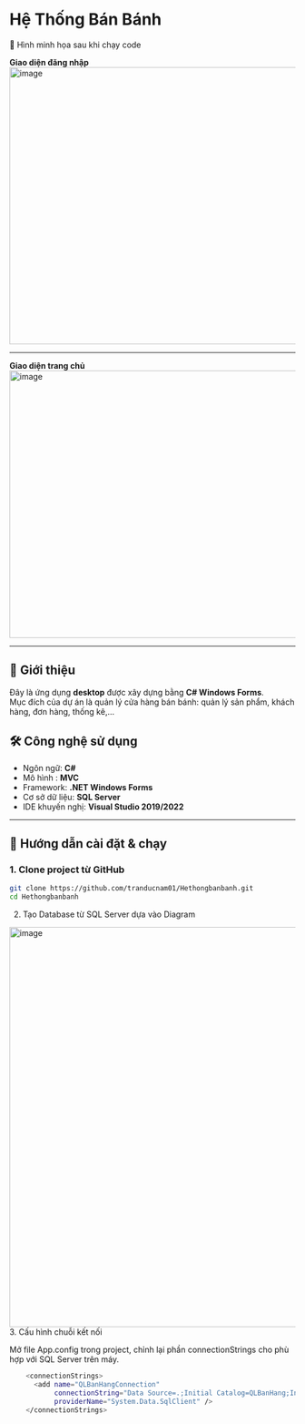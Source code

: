 # Hệ Thống Bán Bánh
📸 Hình minh họa sau khi chạy code  

**Giao diện đăng nhập**  
<img width="702" height="487" alt="image" src="https://github.com/user-attachments/assets/3dacae80-1d66-4952-86ca-e444eaa0254f" />

---

**Giao diện trang chủ**  
<img width="756" height="470" alt="image" src="https://github.com/user-attachments/assets/517f2ab7-a197-40f5-b881-4a886291dac5" />

---
## 📌 Giới thiệu
Đây là ứng dụng **desktop** được xây dựng bằng **C# Windows Forms**.  
Mục đích của dự án là quản lý cửa hàng bán bánh: quản lý sản phẩm, khách hàng, đơn hàng, thống kê,...

## 🛠️ Công nghệ sử dụng
- Ngôn ngữ: **C#**
- Mô hình : **MVC**
- Framework: **.NET Windows Forms**
- Cơ sở dữ liệu: **SQL Server**
- IDE khuyến nghị: **Visual Studio 2019/2022**

---

## 🚀 Hướng dẫn cài đặt & chạy



### 1. Clone project từ GitHub
```bash
git clone https://github.com/tranducnam01/Hethongbanbanh.git
cd Hethongbanbanh
```
2. Tạo Database từ SQL Server dựa vào Diagram
<img width="1129" height="703" alt="image" src="https://github.com/user-attachments/assets/2b95ddcc-7528-4bc2-b4cf-529f669474a3" />
3. Cấu hình chuỗi kết nối

Mở file App.config trong project, chỉnh lại phần connectionStrings cho phù hợp với SQL Server trên máy.
```bash
    <connectionStrings>
      <add name="QLBanHangConnection"
           connectionString="Data Source=.;Initial Catalog=QLBanHang;Integrated Security=True" 
           providerName="System.Data.SqlClient" />
    </connectionStrings>
```










